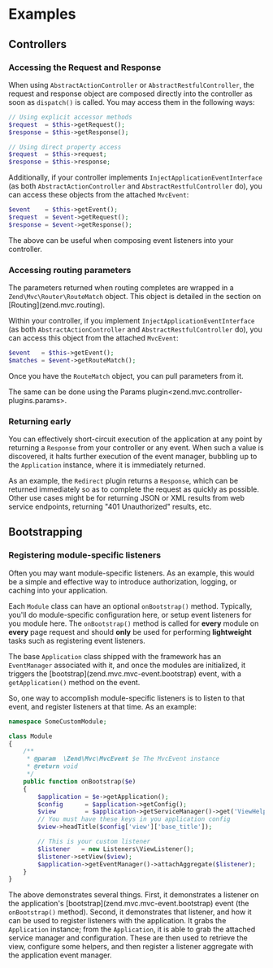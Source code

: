 # Examples

## Controllers

### Accessing the Request and Response

When using `AbstractActionController` or `AbstractRestfulController`, the request and response
object are composed directly into the controller as soon as `dispatch()` is called. You may access
them in the following ways:

```php
// Using explicit accessor methods
$request  = $this->getRequest();
$response = $this->getResponse();

// Using direct property access
$request  = $this->request;
$response = $this->response;
```

Additionally, if your controller implements `InjectApplicationEventInterface` (as both
`AbstractActionController` and `AbstractRestfulController` do), you can access these objects from
the attached `MvcEvent`:

```php
$event    = $this->getEvent();
$request  = $event->getRequest();
$response = $event->getResponse();
```

The above can be useful when composing event listeners into your controller.

### Accessing routing parameters

The parameters returned when routing completes are wrapped in a `Zend\Mvc\Router\RouteMatch` object.
This object is detailed in the section on \[Routing\](zend.mvc.routing).

Within your controller, if you implement `InjectApplicationEventInterface` (as both
`AbstractActionController` and `AbstractRestfulController` do), you can access this object from the
attached `MvcEvent`:

```php
$event   = $this->getEvent();
$matches = $event->getRouteMatch();
```

Once you have the `RouteMatch` object, you can pull parameters from it.

The same can be done using the Params plugin&lt;zend.mvc.controller-plugins.params&gt;.

### Returning early

You can effectively short-circuit execution of the application at any point by returning a
`Response` from your controller or any event. When such a value is discovered, it halts further
execution of the event manager, bubbling up to the `Application` instance, where it is immediately
returned.

As an example, the `Redirect` plugin returns a `Response`, which can be returned immediately so as
to complete the request as quickly as possible. Other use cases might be for returning JSON or XML
results from web service endpoints, returning "401 Unauthorized" results, etc.

## Bootstrapping

### Registering module-specific listeners

Often you may want module-specific listeners. As an example, this would be a simple and effective
way to introduce authorization, logging, or caching into your application.

Each `Module` class can have an optional `onBootstrap()` method. Typically, you'll do
module-specific configuration here, or setup event listeners for you module here. The
`onBootstrap()` method is called for **every** module on **every** page request and should **only**
be used for performing **lightweight** tasks such as registering event listeners.

The base `Application` class shipped with the framework has an `EventManager` associated with it,
and once the modules are initialized, it triggers the \[bootstrap\](zend.mvc.mvc-event.bootstrap)
event, with a `getApplication()` method on the event.

So, one way to accomplish module-specific listeners is to listen to that event, and register
listeners at that time. As an example:

```php
namespace SomeCustomModule;

class Module
{
    /**
     * @param  \Zend\Mvc\MvcEvent $e The MvcEvent instance
     * @return void
     */
    public function onBootstrap($e)
    {
        $application = $e->getApplication();
        $config      = $application->getConfig();
        $view        = $application->getServiceManager()->get('ViewHelperManager');
        // You must have these keys in you application config
        $view->headTitle($config['view']['base_title']);

        // This is your custom listener
        $listener   = new Listeners\ViewListener();
        $listener->setView($view);
        $application->getEventManager()->attachAggregate($listener);
    }
}
```

The above demonstrates several things. First, it demonstrates a listener on the application's
\[bootstrap\](zend.mvc.mvc-event.bootstrap) event (the `onBootstrap()` method). Second, it
demonstrates that listener, and how it can be used to register listeners with the application. It
grabs the `Application` instance; from the `Application`, it is able to grab the attached service
manager and configuration. These are then used to retrieve the view, configure some helpers, and
then register a listener aggregate with the application event manager.
